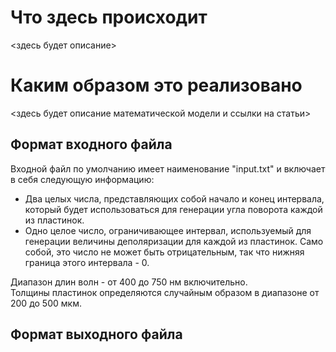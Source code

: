 # Что здесь происходит  
<здесь будет описание>  
  
  
  
# Каким образом это реализовано  
<здесь будет описание математической модели и ссылки на статьи>  
  
  
  
## Формат входного файла  
Входной файл по умолчанию имеет наименование "input.txt" и включает в себя следующую информацию:  
  
+ Два целых числа, представляющих собой начало и конец интервала, который будет использоваться для генерации угла поворота каждой из пластинок.  
+ Одно целое число, ограничивающее интервал, используемый для генерации величины деполяризации для каждой из пластинок. Само собой, это число не может быть отрицательным, так что нижняя граница этого интервала - 0.  
  
Диапазон длин волн - от 400 до 750 нм включительно.  
Толщины пластинок определяются случайным образом в диапазоне от 200 до 500 мкм.  
  
  
  
## Формат выходного файла  